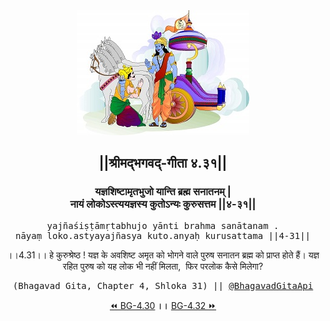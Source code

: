 <center><img src="../../asset/BG.png" alt="#API #bhagavadgitaapi #slok #nodejs #js #api #gitaapi #krishna #hinduism #vedic #ISKCON #shreemadbhagavadgita #technology"/>
<h2>||श्रीमद्‍भगवद्‍-गीता ४.३१||</h2>
<h3>यज्ञशिष्टामृतभुजो यान्ति ब्रह्म सनातनम् |<br/>नायं लोकोऽस्त्ययज्ञस्य कुतोऽन्यः कुरुसत्तम ||४-३१||</h3>
<pre>yajñaśiṣṭāmṛtabhujo yānti brahma sanātanam .<br/>nāyaṃ loko.astyayajñasya kuto.anyaḥ kurusattama ||4-31||</pre>
<p>।।4.31।। हे कुरुश्रेष्ठ ! यज्ञ के अवशिष्ट अमृत को भोगने वाले पुरुष सनातन ब्रह्म को प्राप्त होते हैं। यज्ञ रहित पुरुष को यह लोक भी नहीं मिलता,  फिर परलोक कैसे मिलेगा?</p>
<pre>(Bhagavad Gita, Chapter 4, Shloka 31) || <a href="https://twitter.com/bhagavadgitaapi">@BhagavadGitaApi</a></pre><a href="../../4/30">⏪  BG-4.30</a><b>        ।।        </b><a href="../../4/32">BG-4.32  ⏩</a></center></center>